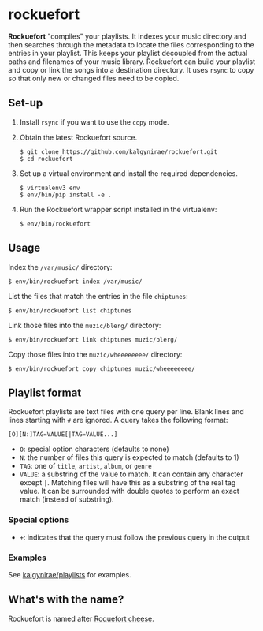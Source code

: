 rockuefort
==========

**Rockuefort** "compiles" your playlists. It indexes your music
directory and then searches through the metadata to locate the files
corresponding to the entries in your playlist. This keeps your playlist
decoupled from the actual paths and filenames of your music library.
Rockuefort can build your playlist and copy or link the songs into a
destination directory. It uses `rsync` to copy so that only new or
changed files need to be copied.

Set-up
------

1.  Install `rsync` if you want to use the `copy` mode.

2.  Obtain the latest Rockuefort source.

        $ git clone https://github.com/kalgynirae/rockuefort.git
        $ cd rockuefort

3.  Set up a virtual environment and install the required dependencies.

        $ virtualenv3 env
        $ env/bin/pip install -e .

4.  Run the Rockuefort wrapper script installed in the virtualenv:

        $ env/bin/rockuefort

Usage
-----

Index the `/var/music/` directory:

    $ env/bin/rockuefort index /var/music/

List the files that match the entries in the file `chiptunes`:

    $ env/bin/rockuefort list chiptunes

Link those files into the `muzic/blerg/` directory:

    $ env/bin/rockuefort link chiptunes muzic/blerg/

Copy those files into the `muzic/wheeeeeeee/` directory:

    $ env/bin/rockuefort copy chiptunes muzic/wheeeeeeee/

Playlist format
---------------

Rockuefort playlists are text files with one query per line. Blank lines and
lines starting with `#` are ignored. A query takes the following format:

    [O][N:]TAG=VALUE[|TAG=VALUE...]

*   `O`: special option characters (defaults to none)
*   `N`: the number of files this query is expected to match (defaults to 1)
*   `TAG`: one of `title`, `artist`, `album`, or `genre`
*   `VALUE`: a substring of the value to match. It can contain
    any character except `|`. Matching files will have this as a substring of
    the real tag value. It can be surrounded with double quotes to perform an
    exact match (instead of substring).

### Special options

*   `+`: indicates that the query must follow the previous query in the output

### Examples

See [kalgynirae/playlists](https://bitbucket.org/kalgynirae/playlists) for
examples.

What's with the name?
---------------------

Rockuefort is named after [Roquefort
cheese](https://en.wikipedia.org/wiki/Roquefort).
